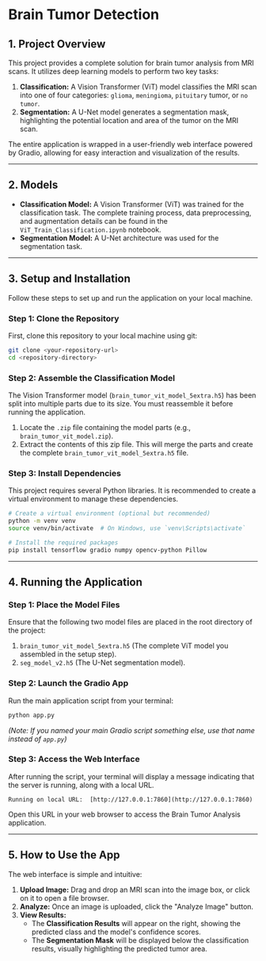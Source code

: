 # Brain Tumor Detection

## 1. Project Overview

This project provides a complete solution for brain tumor analysis from MRI scans. It utilizes deep learning models to perform two key tasks:

1.  **Classification:** A Vision Transformer (ViT) model classifies the MRI scan into one of four categories: `glioma`, `meningioma`, `pituitary` tumor, or `no tumor`.
2.  **Segmentation:** A U-Net model generates a segmentation mask, highlighting the potential location and area of the tumor on the MRI scan.

The entire application is wrapped in a user-friendly web interface powered by Gradio, allowing for easy interaction and visualization of the results.

---

## 2. Models

* **Classification Model:** A Vision Transformer (ViT) was trained for the classification task. The complete training process, data preprocessing, and augmentation details can be found in the `ViT_Train_Classification.ipynb` notebook.
* **Segmentation Model:** A U-Net architecture was used for the segmentation task.

---

## 3. Setup and Installation

Follow these steps to set up and run the application on your local machine.

### Step 1: Clone the Repository

First, clone this repository to your local machine using git:

```bash
git clone <your-repository-url>
cd <repository-directory>
```

### Step 2: Assemble the Classification Model

The Vision Transformer model (`brain_tumor_vit_model_5extra.h5`) has been split into multiple parts due to its size. You must reassemble it before running the application.

1.  Locate the `.zip` file containing the model parts (e.g., `brain_tumor_vit_model.zip`).
2.  Extract the contents of this zip file. This will merge the parts and create the complete `brain_tumor_vit_model_5extra.h5` file.

### Step 3: Install Dependencies

This project requires several Python libraries. It is recommended to create a virtual environment to manage these dependencies.

```bash
# Create a virtual environment (optional but recommended)
python -m venv venv
source venv/bin/activate  # On Windows, use `venv\Scripts\activate`

# Install the required packages
pip install tensorflow gradio numpy opencv-python Pillow
```

---

## 4. Running the Application

### Step 1: Place the Model Files

Ensure that the following two model files are placed in the root directory of the project:

1.  `brain_tumor_vit_model_5extra.h5` (The complete ViT model you assembled in the setup step).
2.  `seg_model_v2.h5` (The U-Net segmentation model).

### Step 2: Launch the Gradio App

Run the main application script from your terminal:

```bash
python app.py
```

*(Note: If you named your main Gradio script something else, use that name instead of `app.py`)*

### Step 3: Access the Web Interface

After running the script, your terminal will display a message indicating that the server is running, along with a local URL.

```
Running on local URL:  [http://127.0.0.1:7860](http://127.0.0.1:7860)
```

Open this URL in your web browser to access the Brain Tumor Analysis application.

---

## 5. How to Use the App

The web interface is simple and intuitive:

1.  **Upload Image:** Drag and drop an MRI scan into the image box, or click on it to open a file browser.
2.  **Analyze:** Once an image is uploaded, click the "Analyze Image" button.
3.  **View Results:**
    * The **Classification Results** will appear on the right, showing the predicted class and the model's confidence scores.
    * The **Segmentation Mask** will be displayed below the classification results, visually highlighting the predicted tumor area.
